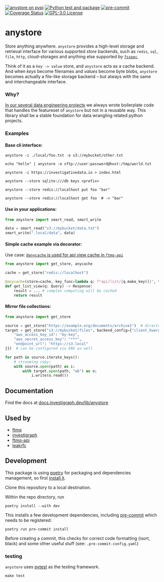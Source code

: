 [![anystore on pypi](https://img.shields.io/pypi/v/anystore)](https://pypi.org/project/anystore/)
[![Python test and package](https://github.com/investigativedata/anystore/actions/workflows/python.yml/badge.svg)](https://github.com/investigativedata/anystore/actions/workflows/python.yml)
[![pre-commit](https://img.shields.io/badge/pre--commit-enabled-brightgreen?logo=pre-commit)](https://github.com/pre-commit/pre-commit)
[![Coverage Status](https://coveralls.io/repos/github/investigativedata/anystore/badge.svg?branch=main)](https://coveralls.io/github/investigativedata/anystore?branch=main)
[![GPL-3.0 License](https://img.shields.io/pypi/l/anystore)](./LICENSE)

# anystore

Store anything anywhere. `anystore` provides a high-level storage and retrieval interface for various supported _store_ backends, such as `redis`, `sql`, `file`, `http`, cloud-storages and anything else supported by [`fsspec`](https://filesystem-spec.readthedocs.io/en/latest/index.html).

Think of it as a `key -> value` store, and `anystore` acts as a cache backend. And when _keys_ become filenames and _values_ become byte blobs, `anystore` becomes actually a file-like storage backend – but always with the same and interchangeable interface.

### Why?

[In our several data engineering projects](https://investigativedata.io/projects) we always wrote boilerplate code that handles the featureset of `anystore` but not in a reusable way. This library shall be a stable foundation for data wrangling related python projects.

### Examples

#### Base cli interface:

```shell
anystore -i ./local/foo.txt -o s3://mybucket/other.txt

echo "hello" | anystore -o sftp://user:password@host:/tmp/world.txt

anystore -i https://investigativedata.io > index.html

anystore --store sqlite:///db keys <prefix>

anystore --store redis://localhost put foo "bar"

anystore --store redis://localhost get foo  # -> "bar"
```
#### Use in your applications:

```python
from anystore import smart_read, smart_write

data = smart_read("s3://mybucket/data.txt")
smart_write(".local/data", data)
```

#### Simple cache example via decorator:

Use case: [`@anycache` is used for api view cache in `ftmq-api`](https://github.com/investigativedata/ftmq-api/blob/main/ftmq_api/views.py)

```python
from anystore import get_store, anycache

cache = get_store("redis://localhost")

@anycache(store=cache, key_func=lambda q: f"api/list/{q.make_key()}", ttl=60)
def get_list_view(q: Query) -> Response:
    result = ... # complex computing will be cached
    return result
```

#### Mirror file collections:

```python
from anystore import get_store

source = get_store("https://example.org/documents/archive1")  # directory listing
target = get_store("s3://mybucket/files", backend_config={"client_kwargs": {
    "aws_access_key_id": "my-key",
    "aws_secret_access_key": "***",
    "endpoint_url": "https://s3.local"
}})  # can be configured via ENV as well

for path in source.iterate_keys():
    # streaming copy:
    with source.open(path) as i:
        with target.open(path, "wb") as o:
            i.write(o.read())
```

## Documentation

Find the docs at [docs.investigraph.dev/lib/anystore](https://docs.investigraph.dev/lib/anystore)

## Used by

- [ftmq](https://github.com/investigativedata/ftmq)
- [investigraph](https://github.com/investigativedata/investigraph)
- [ftmq-api](https://github.com/investigativedata/ftmq-api)
- [leakrfc](https://github.com/investigativedata/leakrfc)


## Development

This package is using [poetry](https://python-poetry.org/) for packaging and dependencies management, so first [install it](https://python-poetry.org/docs/#installation).

Clone this repository to a local destination.

Within the repo directory, run

    poetry install --with dev

This installs a few development dependencies, including [pre-commit](https://pre-commit.com/) which needs to be registered:

    poetry run pre-commit install

Before creating a commit, this checks for correct code formatting (isort, black) and some other useful stuff (see: `.pre-commit-config.yaml`)

### testing

`anystore` uses [pytest](https://docs.pytest.org/en/stable/) as the testing framework.

    make test

